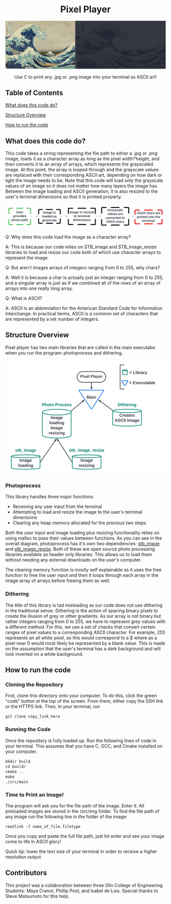 <h1 align = "center"> Pixel Player </h1>


<p align="center">
  <img src="Figures/banner.png"  />
</p>

<p align = "center">
Use C to print any .jpg or .png image into your terminal as ASCII art!
</p>

## Table of Contents  
[What does this code do?](#what-does-this-code-do) 

[Structure Overview](#structure-overview)

[How to run the code](#how-to-run-the-code)

## What does this code do?

This code takes a string representing the file path to either a .jpg or .png image, loads it as a character array as long as the pixel width*height, and then converts it to an array of arrays, which represents the grayscaled image. At this point, the array is looped through and the grayscale values are replaced with their corresponding ASCII art, depending on how dark or light the image needs to be. Note that this code will load only the grayscale values of an image so it does not matter how many layers the image has. Between the image loading and ASCII generation, it is also resized to the user's terminal dimensions so that it is printed properly.

<p align="center">
  <img src="Figures/Code Run Steps.png"  />
</p>

Q: Why does this code load the image as a character array?

A: This is because our code relies on STB_image and STB_image_resize libraries to load and resize our code both of which use character arrays to represent the image.

Q: But aren't images arrays of integers ranging from 0 to 255, why chars?

A: Well it is because a char is actually just an integer ranging from 0 to 255, and a singular array is just as if we combined all of the rows of an array of arrays into one really long array.

Q: What is ASCII?

A: ASCII is an abbreviation for the American Standard Code for Information Interchange. In practical terms, ASCII is a common set of characters that are represented by a set number of integers.


## Structure Overview

Pixel player has two main libraries that are called in the main executabe when you run the program: photoprocess and dithering.

<p align="center">
  <img src="Figures/Code diagram (2).png"  />
</p>

### Photoprocess

This library handles three major functions:

* Receiving any user input from the terminal
* Attempting to load and resize the image to the user's terminal dimensions
* Clearing any heap memory allocated for the previous two steps

Both the user input and image loading plus resizing functionality relies on using malloc to pass their values between functions. As you can see in the overall diagram, photoprocess has it's own two dependencies: [stb_image](https://github.com/nothings/stb/blob/master/stb_image.h) and [stb_image_resize](https://github.com/nothings/stb/blob/master/stb_image_resize.h). Both of these are open source photo processing libraries available as header only libraries. This allows us to load them without needing any external downloads on the user's computer. 

The clearing memory function is mostly self explainable as it uses the free function to free the user input and then it loops through each array in the image array of arrays before freeing them as well.

### Dithering

The title of this library is tad misleading as our code does not use dithering in the traditional sense. Dithering is the action of spacing binary pixels to create the illusion of grey or other gradients. As our array is not binary but rather integers ranging from 0 to 255, we have to represent grey values with a different method. For this, we use a set of checks that convert certain ranges of pixel values to a corresponding ASCII character. For example, 255 represents an all white pixel, so this would correspond to a $ where as a pixel near 0 would most likely be represented by a blank value. This is made on the assumption that the user's terminal has a dark background and will look inverted on a white background. 


## How to run the code


### Cloning the Repository
First, clone this directory onto your computer. To do this, click the green "code" button at the top of the screen. From there, either copy the SSH link or the HTTPS link. Then, in your terminal, run 
  ```
  git clone copy_link_here
  ```
### Running the Code
Once the repository is fully loaded up. Run the following lines of code in your terminal. This assumes that you have C, GCC, and Cmake installed on your computer.
  ```
  mkdir build
  cd build/
  cmake ..
  make
  ./src/main
  ```
### Time to Print an Image!
The program will ask you for the file path of the image. Enter it. All preloaded images are stored in the /src/img folder. To find the file path of any image run the following line in the folder of the image:

  ```
  readlink -f name_of_file.filetype
  ```
Once you copy and paste the full file path, just hit enter and see your image come to life in ASCII glory! 

Quick tip: lower the text size of your terminal in order to receive a higher resolution output

## Contributors
This project was a collaboration between three Olin College of Engineering Students: Maya Cranor, Phillip Post, and Isabel de Luis. Special thanks to Steve Matsumoto for this help.
